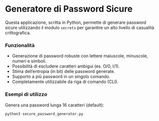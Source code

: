 # Generatore di Password Sicure

Questa applicazione, scritta in Python, permette di generare password sicure utilizzando il modulo `secrets` 
per garantire un alto livello di casualità crittografica.

### Funzionalità
- Generazione di password robuste con lettere maiuscole, minuscole, numeri e simboli.
- Possibilità di escludere caratteri ambigui (es. O/0, l/1).
- Stima dell’entropia (in bit) delle password generate.
- Supporto a più password in un singolo comando.
- Completamente utilizzabile da riga di comando (CLI).

### Esempi di utilizzo
Genera una password lunga 16 caratteri (default):
```bash
python3 secure_password_generator.py
